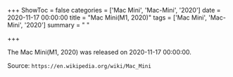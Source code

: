 +++
ShowToc = false
categories = ['Mac Mini', 'Mac-Mini', '2020']
date = 2020-11-17 00:00:00
title = "Mac Mini(M1, 2020)"
tags = ['Mac Mini', 'Mac-Mini', '2020']
summary = " "

+++

The Mac Mini(M1, 2020) was released on 2020-11-17 00:00:00.

Source: `https://en.wikipedia.org/wiki/Mac_Mini`


